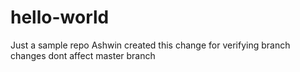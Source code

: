 # hello-world
Just a sample repo
Ashwin created this change for verifying branch changes dont affect master branch
